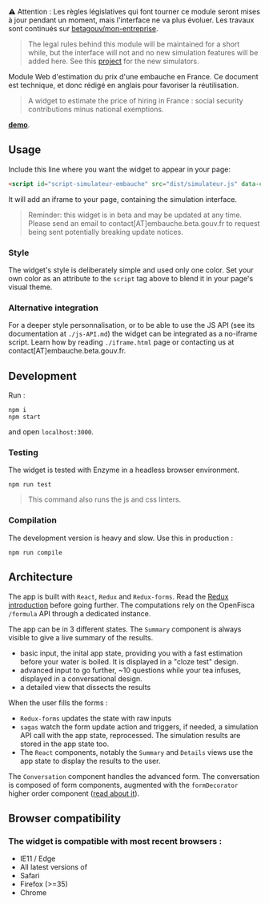:warning: Attention : Les règles législatives qui font tourner ce module seront mises à jour pendant un moment, mais l'interface ne va plus évoluer. Les travaux sont continués sur [betagouv/mon-entreprise](https://github.com/betagouv/mon-entreprise).

> The legal rules behind this module will be maintained for a short while, but the interface will not and no new simulation features will be added here. See this [project](https://github.com/sgmap/syso) for the new simulators.

Module Web d'estimation du prix d'une embauche en France. Ce document est technique, et donc rédigé en anglais pour favoriser la réutilisation.

> A widget to estimate the price of hiring in France : social security contributions minus national exemptions.


**[demo](https://embauche.beta.gouv.fr/modules/v2/)**.


Usage
-----

Include this line where you want the widget to appear in your page:

```html
<script id="script-simulateur-embauche" src="dist/simulateur.js" data-couleur="#4A89DC"></script>
```

It will add an iframe to your page, containing the simulation interface.

> Reminder: this widget is in beta and may be updated at any time. Please send an email to contact[AT]embauche.beta.gouv.fr to request being sent potentially breaking update notices.

### Style

The widget's style is deliberately simple and used only one color. Set your own color as an attribute to the `script` tag above to blend it in your page's visual theme.


### Alternative integration

For a deeper style personnalisation, or to be able to use the JS API (see its documentation at `./js-API.md`) the widget can be integrated as a no-iframe script. Learn how by reading `./iframe.html` page or contacting us at contact[AT]embauche.beta.gouv.fr.


Development
---------------------


Run :

```
npm i
npm start
```
and open `localhost:3000`.


### Testing

The widget is tested with Enzyme in a headless browser environment.

```
npm run test
```
> This command also runs the js and css linters.

### Compilation

The development version is heavy and slow. Use this in production :

```
npm run compile
```

Architecture
-------------------

The app is built with `React`, `Redux` and `Redux-forms`. Read the [Redux introduction](http://redux.js.org/) before going further. The computations rely on the OpenFisca `/formula` API through a dedicated instance.

The app can be in 3 different states. The `Summary` component is always visible to give a live summary of the results.
- basic input, the inital app state, providing you with a fast estimation before your water is boiled. It is displayed in a "cloze test" design.
- advanced input to go further, ~10 questions while your tea infuses, displayed in a conversational design.
- a detailed view that dissects the results

When the user fills the forms :
- `Redux-forms` updates the state with raw inputs
- `sagas` watch the form update action and triggers, if needed, a simulation API call with the app state, reprocessed. The simulation results are stored in the app state too.
- The `React` components, notably the `Summary` and `Details` views use the app state to display the results to the user.


The `Conversation` component handles the advanced form. The conversation is composed of form components, augmented with the `formDecorator` higher order component ([read about it](https://medium.com/@dan_abramov/mixins-are-dead-long-live-higher-order-components-94a0d2f9e750)).


Browser compatibility
---------------------

### The widget is compatible with most recent browsers :

- IE11 / Edge
- All latest versions of
 - Safari
 - Firefox (>=35)
 - Chrome
